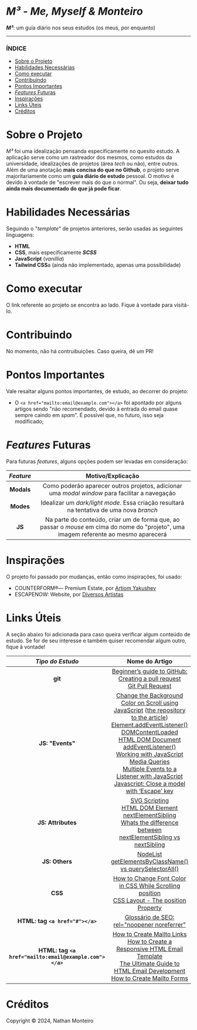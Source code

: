 # *M³ - Me, Myself & Monteiro*
***M³***: um guia diário nos seus estudos (os meus, por enquanto)

---

### ÍNDICE

* [Sobre o Projeto](#about)
* [Habilidades Necessárias](#abilities)
* [Como executar](#execute)
* [Contribuindo](#contribuition)
* [Pontos Importantes](#key-points)
* [*Features* Futuras](#fut-feats)
* [Inspirações](#inspirations)
* [Links Úteis](#links)
* [Créditos](#credits)


<h1 id="about">Sobre o Projeto</h1>

_M³_ foi uma idealização pensanda especificamente no quesito estudo. A aplicação serve como um rastreador dos mesmos, como estudos da universidade, idealizações de projetos (área *tech* ou não), entre outros. Além de uma anotação **mais concisa do que no Github**, o projeto serve majoritariamente como um **guia diário de estudo** pessoal. O motivo é devido à vontade de "escrever mais do que o normal". Ou seja, **deixar tudo ainda mais documentado do que já pode ficar**.


<h1 id="abilities"> Habilidades Necessárias </h1>

Seguindo o "*template*" de projetos anteriores, serão usadas as seguintes linguagens:

- **HTML**
- **CSS**, mais especificamente **_SCSS_**
- **JavaScript** (*vanillia*)
- **Tailwind CSS**a (ainda não implementado, apenas uma possibilidade)


<h1 id="execute"> Como executar </h1>

O link referente ao projeto se encontra ao lado. Fique à vontade para visitá-lo.


<h1 id="contribuition"> Contribuindo </h1>

No momento, não há contruibuições. Caso queira, dê um PR!


<h1 id="key-points"> Pontos Importantes </h1>

Vale resaltar alguns pontos importantes, de estudo, ao decorrer do projeto:
* O `<a href="mailto:email@example.com"></a>` foi apontado por alguns artigos sendo "não recomendado, devido à entrada do email quase sempre caindo em _spam_". É possível que, no futuro, isso seja modificado;


<!--
<h1 id="fut-corr"> Correções Futuras </h1>

Para futuras correções:

Correção | Motivo
:---------: | :------:
**Modals** | O conteúdo adicionado diariamente **não** está sendo mostrado na tela. Procurar o _bug_ depois
**Explorar** | O botão inicial que facilita a exploração do usurário na aplicação, ao clicar, está sendo direcionado para o _footer_. Procurar o porquê disso
-->

<h1 id="fut-feats"> <em>Features</em> Futuras </h1>

Para futuras <em>features</em>, alguns opções podem ser levadas em consideração:

*Feature* | Motivo/Explicação
:---------: | :------:
**Modals** | Como poderão aparecer outros projetos, adicionar uma _modal window_ para facilitar a navegação
**Modes** | Idealizar um _dark/light mode_. Essa criação resultará na tentativa de uma nova _branch_
**JS** | Na parte do conteúdo, criar um de forma que, ao passar o _mouse_ em cima do nome do "projeto", uma imagem referente ao mesmo aparecerá


<h1 id="inspirations"> Inspirações </h1>

O projeto foi passado por mudanças, então como inspirações, foi usado:
- COUNTERFORM®— Premium Estate, por <a href="https://www.behance.net/gallery/131349999/COUNTERFORM-Premium-Estate">Artiom Yakushev</a>
- ESCAPENOW: Website, por <a href="https://www.behance.net/gallery/114983081/ESCAPENOW-Website">Diversos Artistas</a>


<h1 id="links"> Links Úteis </h1>


A seção abaixo foi adicionada para caso queira verificar algum conteúdo de estudo. Se for de seu interesse e também quiser recomendar algum outro, fique à vontade!

*Tipo do Estudo* | Nome do Artigo
:---------: | :------:
**git** | <a href="https://github.blog/developer-skills/github/beginners-guide-to-github-creating-a-pull-request/">Beginner’s guide to GitHub: Creating a pull request</a> <br> <a href="https://www.geeksforgeeks.org/git-pull-request/">Git Pull Request</a>
**JS: "Events"** | <a href="https://bobbyhadz.com/blog/change-background-color-on-scroll-using-javascript">Change the Background Color on Scroll using JavaScript</a> (<a href="https://github.com/bobbyhadz/change-background-color-on-scroll-using-javascript">the repository to the article</a>) <br> <a href="https://developer.mozilla.org/pt-BR/docs/Web/API/EventTarget/addEventListener">Element.addEventListener()</a> <br> <a href="https://developer.mozilla.org/pt-BR/docs/Web/API/Document/DOMContentLoaded_event">DOMContentLoaded</a> <br> <a href="https://www.w3schools.com/jsref/met_document_addeventlistener.asp"> HTML DOM Document addEventListener()</a> <br> <a href="https://css-tricks.com/working-with-javascript-media-queries/">Working with JavaScript Media Queries</a> <br> <a href="https://dev.to/ferdunt/multiple-events-to-a-listener-with-javascript-2bj8">Multiple Events to a Listener with JavaScript</a> <br> <a href="https://www.sitepoint.com/community/t/javascript-close-a-model-with-escape-key/339524">Javascript: Close a model with ‘Escape’ key</a>
**JS: Attributes** | <a href="https://www.w3schools.com/graphics/svg_scripting.asp">SVG Scripting</a> <br> <a href="https://www.w3schools.com/jsref/prop_element_nextelementsibling.asp">HTML DOM Element nextElementSibling</a> <br> <a href="https://stackoverflow.com/questions/31097016/whats-the-difference-between-nextelementsibling-vs-nextsibling">Whats the difference between nextElementSibling vs nextSibling</a>
**JS: Others** | <a href="https://developer.mozilla.org/pt-BR/docs/Web/API/NodeList">NodeList</a> <br> <a href="https://medium.com/@tjs7321/getelementsbyclassname-vs-queryselectorall-185877a939e8">getElementsByClassName() vs querySelectorAll()</a>
**CSS** | <a href="https://medium.com/@themaheshvaishnav/how-to-change-font-color-in-css-while-scrolling-9066d24b787c">How to Change Font Color in CSS While Scrolling</a> <br> <a href="https://developer.mozilla.org/pt-BR/docs/Web/CSS/position">position</a> <br> <a href="https://www.w3schools.com/Css/css_positioning.asp">CSS Layout - The position Property</a>
**HTML: tag `<a href="#"></a>`** | <a href="https://www.timospecht.de/pt-br/o-que-e/rel-noopener-noreferrer/">Glossário de SEO: rel="noopener noreferrer"</a>
**HTML: tag `<a href="mailto:email@example.com"></a>`** | <a href="https://www.w3docs.com/snippets/html/how-to-create-mailto-links.html">How to Create Mailto Links</a> <br> <a href="https://www.freecodecamp.org/news/how-to-create-a-responsive-html-email-template/">How to Create a Responsive HTML Email Template</a> <br> <a href="https://www.mailmodo.com/guides/email-development/">The Ultimate Guide to HTML Email Development</a> <br> <a href="https://www.w3docs.com/snippets/html/how-to-create-mailto-forms.html">How to Create Mailto Forms</a>

<h1 id="credits"> Créditos </h1>

Copyright © 2024, Nathan Monteiro
